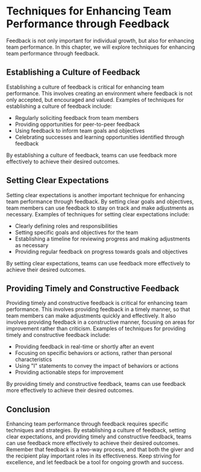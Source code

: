 # Techniques for Enhancing Team Performance through Feedback

Feedback is not only important for individual growth, but also for enhancing team performance. In this chapter, we will explore techniques for enhancing team performance through feedback.

Establishing a Culture of Feedback
----------------------------------

Establishing a culture of feedback is critical for enhancing team performance. This involves creating an environment where feedback is not only accepted, but encouraged and valued. Examples of techniques for establishing a culture of feedback include:

* Regularly soliciting feedback from team members
* Providing opportunities for peer-to-peer feedback
* Using feedback to inform team goals and objectives
* Celebrating successes and learning opportunities identified through feedback

By establishing a culture of feedback, teams can use feedback more effectively to achieve their desired outcomes.

Setting Clear Expectations
--------------------------

Setting clear expectations is another important technique for enhancing team performance through feedback. By setting clear goals and objectives, team members can use feedback to stay on track and make adjustments as necessary. Examples of techniques for setting clear expectations include:

* Clearly defining roles and responsibilities
* Setting specific goals and objectives for the team
* Establishing a timeline for reviewing progress and making adjustments as necessary
* Providing regular feedback on progress towards goals and objectives

By setting clear expectations, teams can use feedback more effectively to achieve their desired outcomes.

Providing Timely and Constructive Feedback
------------------------------------------

Providing timely and constructive feedback is critical for enhancing team performance. This involves providing feedback in a timely manner, so that team members can make adjustments quickly and effectively. It also involves providing feedback in a constructive manner, focusing on areas for improvement rather than criticism. Examples of techniques for providing timely and constructive feedback include:

* Providing feedback in real-time or shortly after an event
* Focusing on specific behaviors or actions, rather than personal characteristics
* Using "I" statements to convey the impact of behaviors or actions
* Providing actionable steps for improvement

By providing timely and constructive feedback, teams can use feedback more effectively to achieve their desired outcomes.

Conclusion
----------

Enhancing team performance through feedback requires specific techniques and strategies. By establishing a culture of feedback, setting clear expectations, and providing timely and constructive feedback, teams can use feedback more effectively to achieve their desired outcomes. Remember that feedback is a two-way process, and that both the giver and the recipient play important roles in its effectiveness. Keep striving for excellence, and let feedback be a tool for ongoing growth and success.
